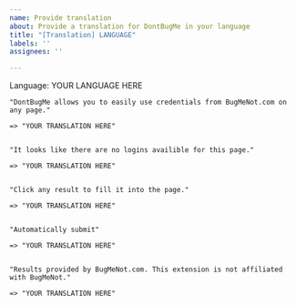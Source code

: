 ```yaml
---
name: Provide translation
about: Provide a translation for DontBugMe in your language
title: "[Translation] LANGUAGE"
labels: ''
assignees: ''

---
```


<!--
    Thank you for providing a translation of DontBugMe into your language.
    Please translate the sentences below into the quotation marks containing "YOUR TRANSLATION HERE".
-->

Language: YOUR LANGUAGE HERE

```
"DontBugMe allows you to easily use credentials from BugMeNot.com on any page."

=> "YOUR TRANSLATION HERE"


"It looks like there are no logins availible for this page."

=> "YOUR TRANSLATION HERE"


"Click any result to fill it into the page."

=> "YOUR TRANSLATION HERE"


"Automatically submit"

=> "YOUR TRANSLATION HERE"


"Results provided by BugMeNot.com. This extension is not affiliated with BugMeNot."

=> "YOUR TRANSLATION HERE"
```
